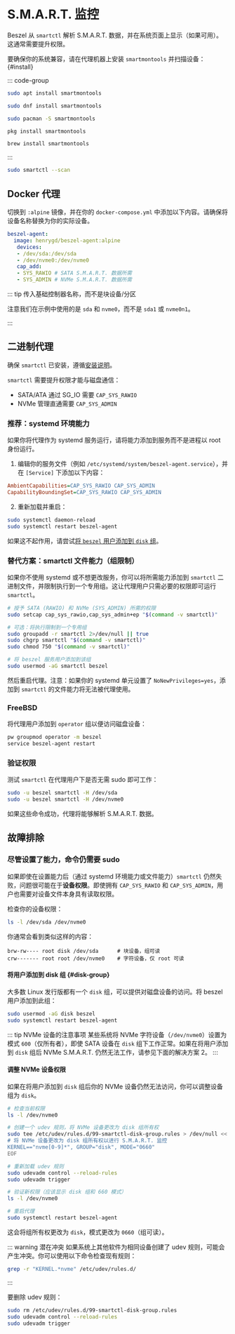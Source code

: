 # S.M.A.R.T. 监控

Beszel 从 `smartctl` 解析 S.M.A.R.T. 数据，并在系统页面上显示（如果可用）。这通常需要提升权限。

要确保你的系统兼容，请在代理机器上安装 `smartmontools` 并扫描设备： {#install}


::: code-group

```bash [Debian/Ubuntu]
sudo apt install smartmontools
```

```bash [Fedora]
sudo dnf install smartmontools
```

```bash [Arch]
sudo pacman -S smartmontools
```

```bash [FreeBSD]
pkg install smartmontools
```

```bash [macOS]
brew install smartmontools
```

:::


```bash
sudo smartctl --scan
```

## Docker 代理

切换到 `:alpine` 镜像，并在你的 `docker-compose.yml` 中添加以下内容。请确保将设备名称替换为你的实际设备。

```yaml
beszel-agent:
  image: henrygd/beszel-agent:alpine
   devices:
   - /dev/sda:/dev/sda
   - /dev/nvme0:/dev/nvme0
   cap_add:
   - SYS_RAWIO # SATA S.M.A.R.T. 数据所需
   - SYS_ADMIN # NVMe S.M.A.R.T. 数据所需
```

::: tip 传入基础控制器名称，而不是块设备/分区

注意我们在示例中使用的是 `sda` 和 `nvme0`，而不是 `sda1` 或 `nvme0n1`。

:::

## 二进制代理

确保 `smartctl` 已安装，遵循[安装说明](#install)。

`smartctl` 需要提升权限才能与磁盘通信：

- SATA/ATA 通过 SG_IO 需要 `CAP_SYS_RAWIO`
- NVMe 管理直通需要 `CAP_SYS_ADMIN`

### 推荐：systemd 环境能力

如果你将代理作为 systemd 服务运行，请将能力添加到服务而不是进程以 root 身份运行。

1. 编辑你的服务文件（例如 `/etc/systemd/system/beszel-agent.service`），并在 `[Service]` 下添加以下内容：

```ini
AmbientCapabilities=CAP_SYS_RAWIO CAP_SYS_ADMIN
CapabilityBoundingSet=CAP_SYS_RAWIO CAP_SYS_ADMIN
```

2. 重新加载并重启：

```bash
sudo systemctl daemon-reload
sudo systemctl restart beszel-agent
```

如果这不起作用，请尝试[将 `beszel` 用户添加到 `disk` 组](#disk-group)。

### 替代方案：smartctl 文件能力（组限制）

如果你不使用 systemd 或不想更改服务，你可以将所需能力添加到 `smartctl` 二进制文件，并限制执行到一个专用组。这让代理用户只需必要的权限即可运行 `smartctl`。

```bash
# 授予 SATA (RAWIO) 和 NVMe (SYS_ADMIN) 所需的权限
sudo setcap cap_sys_rawio,cap_sys_admin+ep "$(command -v smartctl)"

# 可选：将执行限制到一个专用组
sudo groupadd -r smartctl 2>/dev/null || true
sudo chgrp smartctl "$(command -v smartctl)"
sudo chmod 750 "$(command -v smartctl)"

# 将 beszel 服务用户添加到该组
sudo usermod -aG smartctl beszel
```

然后重启代理。注意：如果你的 systemd 单元设置了 `NoNewPrivileges=yes`，添加到 `smartctl` 的文件能力将无法被代理使用。

### FreeBSD

将代理用户添加到 `operator` 组以便访问磁盘设备：

```sh
pw groupmod operator -m beszel
service beszel-agent restart
```

### 验证权限

测试 `smartctl` 在代理用户下是否无需 sudo 即可工作：

```bash
sudo -u beszel smartctl -H /dev/sda
sudo -u beszel smartctl -H /dev/nvme0
```

如果这些命令成功，代理将能够解析 S.M.A.R.T. 数据。

## 故障排除

### 尽管设置了能力，命令仍需要 sudo

如果即使在设置能力后（通过 systemd 环境能力或文件能力）`smartctl` 仍然失败，问题很可能在于**设备权限**。即使拥有 `CAP_SYS_RAWIO` 和 `CAP_SYS_ADMIN`，用户也需要对设备文件本身具有读取权限。

检查你的设备权限：

```bash
ls -l /dev/sda /dev/nvme0
```

你通常会看到类似这样的内容：

```
brw-rw---- root disk /dev/sda      # 块设备，组可读
crw------- root root /dev/nvme0    # 字符设备，仅 root 可读
```

#### 将用户添加到 disk 组 {#disk-group}

大多数 Linux 发行版都有一个 `disk` 组，可以提供对磁盘设备的访问。将 beszel 用户添加到此组：

```bash
sudo usermod -aG disk beszel
sudo systemctl restart beszel-agent
```

::: tip NVMe 设备的注意事项
某些系统将 NVMe 字符设备（`/dev/nvme0`）设置为模式 `600`（仅所有者），即使 SATA 设备在 `disk` 组下工作正常。如果在将用户添加到 `disk` 组后 NVMe S.M.A.R.T. 仍然无法工作，请参见下面的解决方案 2。
:::

#### 调整 NVMe 设备权限

如果在将用户添加到 `disk` 组后你的 NVMe 设备仍然无法访问，你可以调整设备组为 `disk`。

```bash
# 检查当前权限
ls -l /dev/nvme0

# 创建一个 udev 规则，将 NVMe 设备更改为 disk 组所有权
sudo tee /etc/udev/rules.d/99-smartctl-disk-group.rules > /dev/null << 'EOF'
# 将 NVMe 设备更改为 disk 组所有权以进行 S.M.A.R.T. 监控
KERNEL=="nvme[0-9]*", GROUP="disk", MODE="0660"
EOF

# 重新加载 udev 规则
sudo udevadm control --reload-rules
sudo udevadm trigger

# 验证新权限（应该显示 disk 组和 660 模式）
ls -l /dev/nvme0

# 重启代理
sudo systemctl restart beszel-agent
```

这会将组所有权更改为 `disk`，模式更改为 `0660`（组可读）。

::: warning 潜在冲突
如果系统上其他软件为相同设备创建了 udev 规则，可能会产生冲突。你可以使用以下命令检查现有规则：

```bash
grep -r "KERNEL.*nvme" /etc/udev/rules.d/
```

:::

要删除 udev 规则：

```bash
sudo rm /etc/udev/rules.d/99-smartctl-disk-group.rules
sudo udevadm control --reload-rules
sudo udevadm trigger
```
